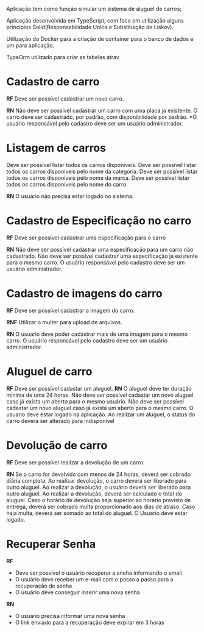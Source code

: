 Aplicação tem como função simular um sistema de aluguel de carros;

Aplicação desenvolvida em TypeScript, com foco em utilização alguns principios Solid(Responsabilidade Unica e Substituição de Liskov).

Utilização do Docker para a criação de container para o banco de dados e um para aplicação.

TypeOrm utilizado para criar as tabelas atrav


# Cadastro de carro

**RF**
Deve ser possível cadastrar um novo carro.


**RN**
Não deve ser possível cadastrar um carro com uma placa ja existente.
O carro deve ser cadastrado, por padrão, com disponibilidade por padrão.
*O usuário responsável pelo cadastro deve ser um usuário administrador.


# Listagem de carros
Deve ser possível listar todos os carros disponíveis.
Deve ser possível listar todos os carros disponíveis pelo nome da categoria.
Deve ser possível listar todos os carros disponíveis pelo nome da marca.
Deve ser possível listar todos os carros disponíveis pelo nome do carro.

**RN**
O usuário não precisa estar logado no sistema.


# Cadastro de Especificação no carro

**RF**
Deve ser possivel cadastrar uma especificação para o carro


**RN**
Não deve ser possível cadastrar uma especificação para um carro não cadastrado.
Não deve ser possível cadastrar uma especificação ja existente para o mesmo carro.
O usuário responsável pelo cadastro deve ser um usuário administrador.


# Cadastro de imagens do carro

**RF**
Deve ser possível cadastrar a imagem do carro.

**RNF**
Utilizar o multer para upload de arquivos.

**RN**
O usuario deve poder cadastrar mais de uma imagem para o mesmo carro.
O usuário responsável pelo cadastro deve ser um usuário administrador.


# Aluguel de carro

**RF**
Deve ser possível cadastar um aluguel.
**RN**
O aluguel deve ter duração mínima de uma 24 horas.
Não deve ser possível cadastar um novo aluguel caso já exista um aberto para o mesmo usuário.
Não deve ser possível cadastar um novo aluguel caso já exista um aberto para o mesmo carro.
O usuario deve estar logado na aplicação.
Ao realizar um aluguel, o status do carro deverá ser alterado para indisponível

# Devolução de carro

**RF**
Deve ser possível realizar a devolução de um carro.

**RN**
Se o carro for devolvido com menos de 24 horas, deverá ser cobrado diária completa.
Ao realizar devolução, o carro deverá ser liberado para outro aluguel.
Ao realizar a devolução, o usuário deverá ser liberado para outro aluguel.
Ao realizar a devolução, deverá ser calculado o total do aluguel.
Caso o horário de devolução seja superior ao horario previsto de entrega, deverá ser cobrado multa proporcionado aos dias de atraso.
Caso haja multa, deverá ser somado ao total do aluguel.
O Usuario deve estar logado.

# Recuperar Senha

**RF**
- Deve ser possível o usuário recuperar a sneha informando o email
- O usuário deve receber um e-mail com o passo a passo para a recuperação de senha
- O usuário deve conseguir inserir uma nova senha

**RN**
- O usuário precisa informar uma nova senha
- O link enviado para a recuperação deve expirar em 3 horas
